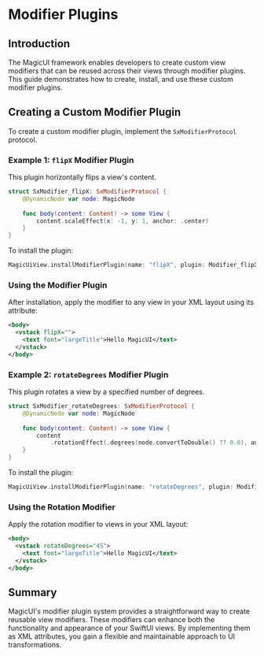 # Modifier Plugins

## Introduction

The MagicUI framework enables developers to create custom view modifiers that can be reused across their views through modifier plugins. This guide demonstrates how to create, install, and use these custom modifier plugins.

## Creating a Custom Modifier Plugin

To create a custom modifier plugin, implement the `SxModifierProtocol` protocol.

### Example 1: `flipX` Modifier Plugin
This plugin horizontally flips a view's content.

```swift
struct SxModifier_flipX: SxModifierProtocol {
    @DynamicNode var node: MagicNode
    
    func body(content: Content) -> some View {
        content.scaleEffect(x: -1, y: 1, anchor: .center)
    }
}
```

To install the plugin:
```swift
MagicUiView.installModifierPlugin(name: "flipX", plugin: Modifier_flipX.self)
```

### Using the Modifier Plugin

After installation, apply the modifier to any view in your XML layout using its attribute:

```xml
<body>
  <vstack flipX="">
    <text font="largeTitle">Hello MagicUI</text>
  </vstack>
</body>
```

### Example 2: `rotateDegrees` Modifier Plugin

This plugin rotates a view by a specified number of degrees.

```swift
struct SxModifier_rotateDegrees: SxModifierProtocol {
    @DynamicNode var node: MagicNode
    
    func body(content: Content) -> some View {
        content
            .rotationEffect(.degrees(node.convertToDouble() ?? 0.0), anchor: .center)
    }
}
```

To install the plugin:
```swift
MagicUiView.installModifierPlugin(name: "rotateDegrees", plugin: Modifier_rotateDegrees.self)
```

### Using the Rotation Modifier

Apply the rotation modifier to views in your XML layout:

```xml
<body>
  <vstack rotateDegrees="45">
    <text font="largeTitle">Hello MagicUI</text>
  </vstack>
</body>
```

## Summary

MagicUI's modifier plugin system provides a straightforward way to create reusable view modifiers. These modifiers can enhance both the functionality and appearance of your SwiftUI views. By implementing them as XML attributes, you gain a flexible and maintainable approach to UI transformations.
